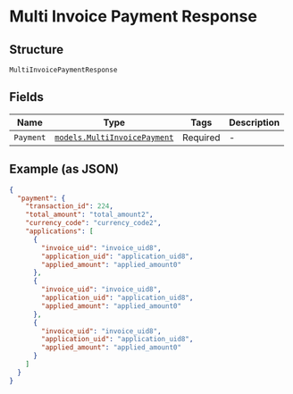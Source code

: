 
# Multi Invoice Payment Response

## Structure

`MultiInvoicePaymentResponse`

## Fields

| Name | Type | Tags | Description |
|  --- | --- | --- | --- |
| `Payment` | [`models.MultiInvoicePayment`](../../doc/models/multi-invoice-payment.md) | Required | - |

## Example (as JSON)

```json
{
  "payment": {
    "transaction_id": 224,
    "total_amount": "total_amount2",
    "currency_code": "currency_code2",
    "applications": [
      {
        "invoice_uid": "invoice_uid8",
        "application_uid": "application_uid8",
        "applied_amount": "applied_amount0"
      },
      {
        "invoice_uid": "invoice_uid8",
        "application_uid": "application_uid8",
        "applied_amount": "applied_amount0"
      },
      {
        "invoice_uid": "invoice_uid8",
        "application_uid": "application_uid8",
        "applied_amount": "applied_amount0"
      }
    ]
  }
}
```


